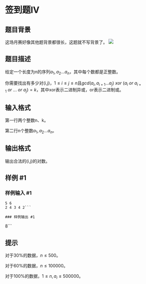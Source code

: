 # 签到题IV

## 题目背景

这场月赛好像其他题背景都很长，这题就不写背景了。 ![](https://cdn.luogu.com.cn/upload/pic/1436.png)


## 题目描述

给定一个长度为n的序列$a_1,a_2...a_n$，其中每个数都是正整数。


你需要找出有多少对(i,j)，$1 \leq i \leq j \leq n$且$gcd(a_i,a_{i+1}...a_j)~xor~(a_i~or~a_{i+1}~or~...~or~a_j)=k$，其中xor表示二进制异或，or表示二进制或。


## 输入格式

第一行两个整数n、k。

第二行n个整数$a_1,a_2...a_n$。


## 输出格式

输出合法的(i,j)的对数。


## 样例 #1

### 样例输入 #1
```
5 6
2 4 3 4 2```

### 样例输出 #1

```
8```

## 提示

对于30%的数据，$n \leq 500$。

对于60%的数据，$n \leq 100000$。

对于100%的数据，$1 \leq n,a_i \leq 500000$。

